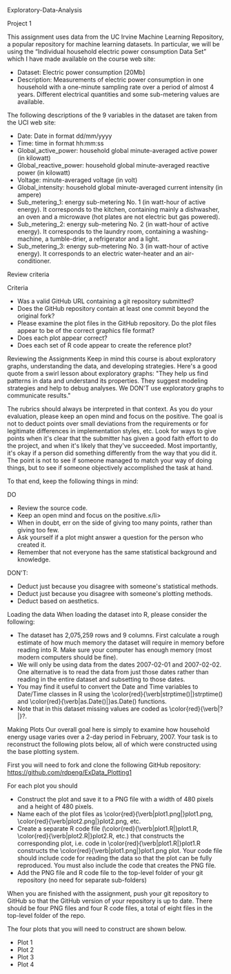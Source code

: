Exploratory-Data-Analysis

Project 1

This assignment uses data from the UC Irvine Machine Learning Repository, a popular repository for machine learning datasets. In particular, we will be using the “Individual household electric power consumption Data Set” which I have made available on the course web site:
- Dataset: Electric power consumption [20Mb]
- Description: Measurements of electric power consumption in one household with a one-minute sampling rate over a period of almost 4 years. Different electrical quantities and some sub-metering values are available.

The following descriptions of the 9 variables in the dataset are taken from the UCI web site:
- Date: Date in format dd/mm/yyyy
- Time: time in format hh:mm:ss
- Global_active_power: household global minute-averaged active power (in kilowatt)
- Global_reactive_power: household global minute-averaged reactive power (in kilowatt)
- Voltage: minute-averaged voltage (in volt)
- Global_intensity: household global minute-averaged current intensity (in ampere)
- Sub_metering_1: energy sub-metering No. 1 (in watt-hour of active energy). It corresponds to the kitchen, containing mainly a dishwasher, an oven and a microwave (hot plates are not electric but gas powered).
- Sub_metering_2: energy sub-metering No. 2 (in watt-hour of active energy). It corresponds to the laundry room, containing a washing-machine, a tumble-drier, a refrigerator and a light.
- Sub_metering_3: energy sub-metering No. 3 (in watt-hour of active energy). It corresponds to an electric water-heater and an air-conditioner.

Review criteria

Criteria
- Was a valid GitHub URL containing a git repository submitted?
- Does the GitHub repository contain at least one commit beyond the original fork?
- Please examine the plot files in the GitHub repository. Do the plot files appear to be of the correct graphics file format?
- Does each plot appear correct?
- Does each set of R code appear to create the reference plot?

Reviewing the Assignments
Keep in mind this course is about exploratory graphs, understanding the data, and developing strategies. Here's a good quote from a swirl lesson about exploratory graphs: "They help us find patterns in data and understand its properties. They suggest modeling strategies and help to debug analyses. We DON'T use exploratory graphs to communicate results."

The rubrics should always be interpreted in that context.
As you do your evaluation, please keep an open mind and focus on the positive. The goal is not to deduct points over small deviations from the requirements or for legitimate differences in implementation styles, etc. Look for ways to give points when it's clear that the submitter has given a good faith effort to do the project, and when it's likely that they've succeeded. Most importantly, it's okay if a person did something differently from the way that you did it. The point is not to see if someone managed to match your way of doing things, but to see if someone objectively accomplished the task at hand.

To that end, keep the following things in mind:

DO
- Review the source code.
- Keep an open mind and focus on the positive.≤/li>
- When in doubt, err on the side of giving too many points, rather than giving too few.
- Ask yourself if a plot might answer a question for the person who created it.
- Remember that not everyone has the same statistical background and knowledge.

DON'T:
- Deduct just because you disagree with someone's statistical methods.
- Deduct just because you disagree with someone's plotting methods.
- Deduct based on aesthetics.

Loading the data
When loading the dataset into R, please consider the following:
- The dataset has 2,075,259 rows and 9 columns. First calculate a rough estimate of how much memory the dataset will require in memory before reading into R. Make sure your computer has enough memory (most modern computers should be fine).
- We will only be using data from the dates 2007-02-01 and 2007-02-02. One alternative is to read the data from just those dates rather than reading in the entire dataset and subsetting to those dates.
- You may find it useful to convert the Date and Time variables to Date/Time classes in R using the \color{red}{\verb|strptime()|}strptime()  and \color{red}{\verb|as.Date()|}as.Date() functions.
- Note that in this dataset missing values are coded as \color{red}{\verb|?|}?.

Making Plots
Our overall goal here is simply to examine how household energy usage varies over a 2-day period in February, 2007. Your task is to reconstruct the following plots below, all of which were constructed using the base plotting system.

First you will need to fork and clone the following GitHub repository: https://github.com/rdpeng/ExData_Plotting1

For each plot you should
- Construct the plot and save it to a PNG file with a width of 480 pixels and a height of 480 pixels.
- Name each of the plot files as \color{red}{\verb|plot1.png|}plot1.png, \color{red}{\verb|plot2.png|}plot2.png, etc.
- Create a separate R code file (\color{red}{\verb|plot1.R|}plot1.R, \color{red}{\verb|plot2.R|}plot2.R, etc.) that constructs the corresponding plot, i.e. code in \color{red}{\verb|plot1.R|}plot1.R constructs the \color{red}{\verb|plot1.png|}plot1.png plot. Your code file should include code for reading the data so that the plot can be fully reproduced. You must also include the code that creates the PNG file.
- Add the PNG file and R code file to the top-level folder of your git repository (no need for separate sub-folders)

When you are finished with the assignment, push your git repository to GitHub so that the GitHub version of your repository is up to date. There should be four PNG files and four R code files, a total of eight files in the top-level folder of the repo.

The four plots that you will need to construct are shown below.
- Plot 1 
- Plot 2
- Plot 3
- Plot 4
